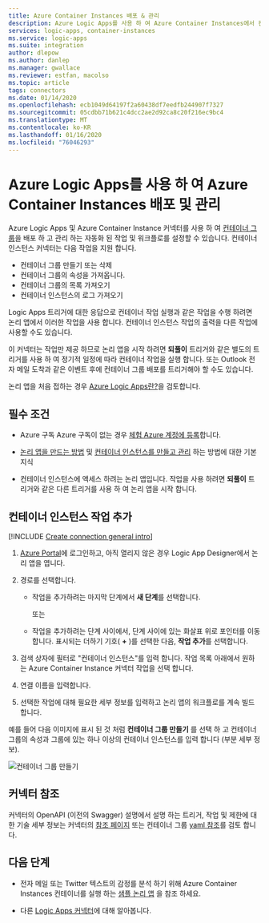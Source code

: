 ```yaml
---
title: Azure Container Instances 배포 & 관리
description: Azure Logic Apps를 사용 하 여 Azure Container Instances에서 컨테이너 배포를 만들고 관리 하는 작업 및 워크플로를 자동화 합니다.
services: logic-apps, container-instances
ms.service: logic-apps
ms.suite: integration
author: dlepow
ms.author: danlep
ms.manager: gwallace
ms.reviewer: estfan, macolso
ms.topic: article
tags: connectors
ms.date: 01/14/2020
ms.openlocfilehash: ecb1049d64197f2a60438df7eedfb244907f7327
ms.sourcegitcommit: 05cdbb71b621c4dcc2ae2d92ca8c20f216ec9bc4
ms.translationtype: MT
ms.contentlocale: ko-KR
ms.lasthandoff: 01/16/2020
ms.locfileid: "76046293"
---
```

# <a name="deploy-and-manage-azure-container-instances-by-using-azure-logic-apps"></a>Azure Logic Apps를 사용 하 여 Azure Container Instances 배포 및 관리

Azure Logic Apps 및 Azure Container Instance 커넥터를 사용 하 여 [컨테이너 그룹](../container-instances/container-instances-container-groups.md)을 배포 하 고 관리 하는 자동화 된 작업 및 워크플로를 설정할 수 있습니다. 컨테이너 인스턴스 커넥터는 다음 작업을 지원 합니다.

* 컨테이너 그룹 만들기 또는 삭제
* 컨테이너 그룹의 속성을 가져옵니다.
* 컨테이너 그룹의 목록 가져오기
* 컨테이너 인스턴스의 로그 가져오기

Logic Apps 트리거에 대한 응답으로 컨테이너 작업 실행과 같은 작업을 수행 하려면 논리 앱에서 이러한 작업을 사용 합니다. 컨테이너 인스턴스 작업의 출력을 다른 작업에 사용할 수도 있습니다. 

이 커넥터는 작업만 제공 하므로 논리 앱을 시작 하려면 **되풀이** 트리거와 같은 별도의 트리거를 사용 하 여 정기적 일정에 따라 컨테이너 작업을 실행 합니다. 또는 Outlook 전자 메일 도착과 같은 이벤트 후에 컨테이너 그룹 배포를 트리거해야 할 수도 있습니다. 

논리 앱을 처음 접하는 경우 [Azure Logic Apps란?](../logic-apps/logic-apps-overview.md)을 검토합니다.

## <a name="prerequisites"></a>필수 조건

* Azure 구독 Azure 구독이 없는 경우 [체험 Azure 계정에 등록](https://azure.microsoft.com/free/)합니다. 

* [논리 앱을 만드는 방법](../logic-apps/quickstart-create-first-logic-app-workflow.md) 및 [컨테이너 인스턴스를 만들고 관리](../container-instances/container-instances-quickstart.md) 하는 방법에 대한 기본 지식

* 컨테이너 인스턴스에 액세스 하려는 논리 앱입니다. 작업을 사용 하려면 **되풀이** 트리거와 같은 다른 트리거를 사용 하 여 논리 앱을 시작 합니다.

## <a name="add-a-container-instance-action"></a>컨테이너 인스턴스 작업 추가

[!INCLUDE [Create connection general intro](../../includes/connectors-create-connection-general-intro.md)]

1. [Azure Portal](https://portal.azure.com)에 로그인하고, 아직 열리지 않은 경우 Logic App Designer에서 논리 앱을 엽니다.

1. 경로를 선택합니다. 

   * 작업을 추가하려는 마지막 단계에서 **새 단계**를 선택합니다. 

     또는

   * 작업을 추가하려는 단계 사이에서, 단계 사이에 있는 화살표 위로 포인터를 이동합니다. 
   표시되는 더하기 기호( **+** )를 선택한 다음, **작업 추가**를 선택합니다.

1. 검색 상자에 필터로 "컨테이너 인스턴스"를 입력 합니다. 작업 목록 아래에서 원하는 Azure Container Instance 커넥터 작업을 선택 합니다.

1. 연결 이름을 입력합니다. 

1. 선택한 작업에 대해 필요한 세부 정보를 입력하고 논리 앱의 워크플로를 계속 빌드합니다.

  예를 들어 다음 이미지에 표시 된 것 처럼 **컨테이너 그룹 만들기** 를 선택 하 고 컨테이너 그룹의 속성과 그룹에 있는 하나 이상의 컨테이너 인스턴스를 입력 합니다 (부분 세부 정보).

  ![컨테이너 그룹 만들기](./media/connectors-create-api-container-instances/logic-apps-aci-connector.png)

## <a name="connector-reference"></a>커넥터 참조

커넥터의 OpenAPI (이전의 Swagger) 설명에서 설명 하는 트리거, 작업 및 제한에 대한 기술 세부 정보는 커넥터의 [참조 페이지](/connectors/aci/) 또는 컨테이너 그룹 [yaml 참조](../container-instances/container-instances-reference-yaml.md)를 검토 합니다.

## <a name="next-steps"></a>다음 단계

* 전자 메일 또는 Twitter 텍스트의 감정를 분석 하기 위해 Azure Container Instances 컨테이너를 실행 하는 [샘플 논리 앱](https://github.com/Azure-Samples/aci-logicapps-integration) 을 참조 하세요.

* 다른 [Logic Apps 커넥터](../connectors/apis-list.md)에 대해 알아봅니다.